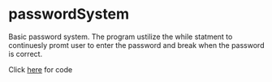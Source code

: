 # passwordSystem
Basic password system. The program ustilize the while statment to continuesly promt user to enter the password and break when the password is correct. 



Click [here](https://github.com/Fran0616/passwordSystem/blob/master/passwordSystem%20.py) for code
